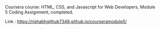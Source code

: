Coursera course: HTML, CSS, and Javascript for Web Developers, Module 5 Coding Assignment, completed.

Link : https://rishabhgithub7348.github.io/courseramodule5/
